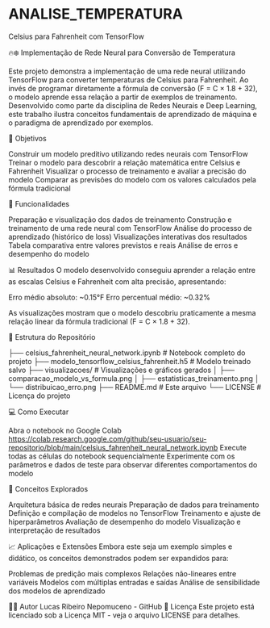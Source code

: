 # ANALISE_TEMPERATURA
Celsius para Fahrenheit com TensorFlow

🔥❄️ Implementação de Rede Neural para Conversão de Temperatura

Este projeto demonstra a implementação de uma rede neural utilizando TensorFlow
para converter temperaturas de Celsius para Fahrenheit.
Ao invés de programar diretamente a fórmula de conversão (F = C × 1.8 + 32),
o modelo aprende essa relação a partir de exemplos de treinamento.
Desenvolvido como parte da disciplina de Redes Neurais e Deep Learning,
este trabalho ilustra conceitos fundamentais de aprendizado de máquina e 
o paradigma de aprendizado por exemplos.

🎯 Objetivos

Construir um modelo preditivo utilizando redes neurais com TensorFlow
Treinar o modelo para descobrir a relação matemática entre Celsius e Fahrenheit
Visualizar o processo de treinamento e avaliar a precisão do modelo
Comparar as previsões do modelo com os valores calculados pela fórmula tradicional

🔧 Funcionalidades

Preparação e visualização dos dados de treinamento
Construção e treinamento de uma rede neural com TensorFlow
Análise do processo de aprendizado (histórico de loss)
Visualizações interativas dos resultados
Tabela comparativa entre valores previstos e reais
Análise de erros e desempenho do modelo

📊 Resultados
O modelo desenvolvido conseguiu aprender a relação entre as escalas Celsius
e Fahrenheit com alta precisão, apresentando:

Erro médio absoluto: ~0.15°F
Erro percentual médio: ~0.32%

As visualizações mostram que o modelo descobriu praticamente a mesma relação 
linear da fórmula tradicional (F = C × 1.8 + 32).

📂 Estrutura do Repositório

├── celsius_fahrenheit_neural_network.ipynb   # Notebook completo do projeto
├── modelo_tensorflow_celsius_fahrenheit.h5   # Modelo treinado salvo
├── visualizacoes/                            # Visualizações e gráficos gerados
│   ├── comparacao_modelo_vs_formula.png
│   ├── estatisticas_treinamento.png
│   └── distribuicao_erro.png
├── README.md                                 # Este arquivo
└── LICENSE                                   # Licença do projeto

💻 Como Executar

Abra o notebook no Google Colab 
https://colab.research.google.com/github/seu-usuario/seu-repositorio/blob/main/celsius_fahrenheit_neural_network.ipynb
Execute todas as células do notebook sequencialmente
Experimente com os parâmetros e dados de teste para observar diferentes comportamentos do modelo


🧠 Conceitos Explorados

Arquitetura básica de redes neurais
Preparação de dados para treinamento
Definição e compilação de modelos no TensorFlow
Treinamento e ajuste de hiperparâmetros
Avaliação de desempenho do modelo
Visualização e interpretação de resultados

📈 Aplicações e Extensões
Embora este seja um exemplo simples e didático, os conceitos demonstrados podem ser expandidos para:

Problemas de predição mais complexos
Relações não-lineares entre variáveis
Modelos com múltiplas entradas e saídas
Análise de sensibilidade dos modelos de aprendizado

👨‍💻 Autor
Lucas Ribeiro Nepomuceno - GitHub
📄 Licença
Este projeto está licenciado sob a Licença MIT - veja o arquivo LICENSE para detalhes.






























